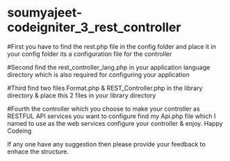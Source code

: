 # soumyajeet-codeigniter_3_rest_controller

#First you have to find the rest.php file in the config folder and place it in your config folder its a configuration file for the controller

#Second find the rest_controller_lang.php in your application language directory which is also required for configuring your application

#Third find two files Format.php & REST_Controller.php in the library directory & place this 2 files in your library directory

#Fourth the controller which you choose to make your controller as RESTFUL API services you want to configure find my Api.php file which I named to use as the web services configure your controller & enjoy. Happy Codeing

If any one have any suggestion then please provide your feedback to enhace the structure.
